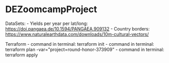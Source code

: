# DEZoomcampProject


DataSets: 
    - Yields per year per lat/long: https://doi.pangaea.de/10.1594/PANGAEA.909132
    - Country borders: https://www.naturalearthdata.com/downloads/10m-cultural-vectors/


Terraform
    - command in terminal: terraform init
    - command in terminal: terraform plan -var="project=round-honor-373909"
    - command in terminal: terraform apply